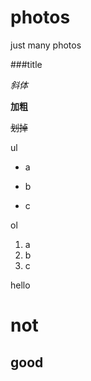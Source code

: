 # photos
just many photos

###title

*斜体*

**加粗**

~~划掉~~

ul
* a
+ b
- c

ol
1. a
2. b
3. c

hello
###

not
======

good
----


